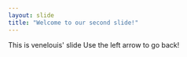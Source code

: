 ```yaml
---
layout: slide
title: "Welcome to our second slide!"
---
```

This is venelouis' slide
Use the left arrow to go back!
